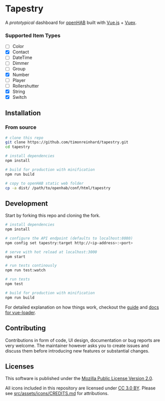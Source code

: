 # Tapestry

A _prototypical_ dashboard for [openHAB](http://www.openhab.org) built with [Vue.js](https://vuejs.org) + [Vuex](https://vuex.vuejs.org/).

### Supported Item Types

- [ ] Color
- [x] Contact
- [ ] DateTime
- [ ] Dimmer
- [ ] Group
- [x] Number
- [ ] Player
- [ ] Rollershutter
- [x] String
- [x] Switch

## Installation

### From source

```bash
# clone this repo
git clone https://github.com/timonreinhard/tapestry.git
cd tapestry

# install dependencies
npm install

# build for production with minification
npm run build

# copy to openHAB static web folder
cp -a dist/ /path/to/openhab/conf/html/tapestry
```

## Development

Start by forking this repo and cloning the fork.

``` bash
# install dependencies
npm install

# configure the API endpoint (defaults to localhost:8080)
npm config set tapestry:target http://<ip-address>:<port>

# serve with hot reload at localhost:3000
npm start

# run tests continously
npm run test:watch

# run tests
npm test

# build for production with minification
npm run build
```

For detailed explanation on how things work, checkout the [guide](http://vuejs-templates.github.io/webpack/) and [docs for vue-loader](http://vuejs.github.io/vue-loader).

## Contributing

Contributions in form of code, UI design, documentation or bug reports are very welcome. The maintainer however asks you to create issues and discuss them before introducing new features or substantial changes.


## Licenses

This software is published under the [Mozilla Public License Version 2.0](LICENSE).

All icons included in this repository are licensed under [CC 3.0 BY](https://creativecommons.org/licenses/by/3.0/).
Please see [src/assets/icons/CREDITS.md](src/assets/icons/CREDITS.md) for attributions.
